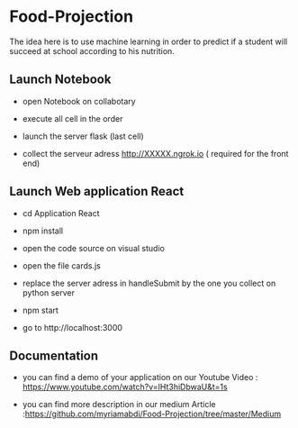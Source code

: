 # Food-Projection


The idea here is to use machine learning in order to predict if a student will succeed at school according to his nutrition.

## Launch Notebook

- open Notebook on collabotary

- execute all cell in the order

- launch the server flask (last cell)

- collect the serveur adress http://XXXXX.ngrok.io ( required for the front end)


## Launch Web application React

- cd Application React

- npm install

- open the code source on visual studio

- open the file cards.js

- replace the server adress in handleSubmit by the one you collect on python server

- npm start

- go to http://localhost:3000


## Documentation

- you can find a demo of your application on our Youtube Video : https://www.youtube.com/watch?v=IHt3hiDbwaU&t=1s

- you can find more description in our medium Article :https://github.com/myriamabdi/Food-Projection/tree/master/Medium
